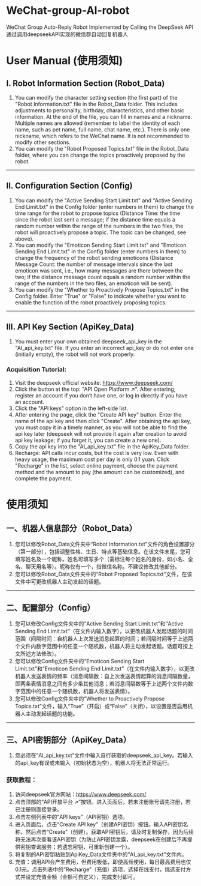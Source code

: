 # WeChat-group-AI-robot
WeChat Group Auto-Reply Robot Implemented by Calling the DeepSeek API
通过调用deepseekAPI实现的微信群自动回复机器人

# User Manual (使用须知)
## I. Robot Information Section (Robot_Data)
1. You can modify the character setting section (the first part) of the "Robot Information.txt" file in the Robot_Data folder. This includes adjustments to personality, birthday, characteristics, and other basic information. At the end of the file, you can fill in names and a nickname. Multiple names are allowed (remember to label the identity of each name, such as pet name, full name, chat name, etc.). There is only one nickname, which refers to the WeChat name. It is not recommended to modify other sections.
2. You can modify the "Robot Proposed Topics.txt" file in the Robot_Data folder, where you can change the topics proactively proposed by the robot.

---

## II. Configuration Section (Config)
1. You can modify the "Active Sending Start Limit.txt" and "Active Sending End Limit.txt" in the Config folder (enter numbers in them) to change the time range for the robot to propose topics (Distance Time: the time since the robot last sent a message; if the distance time equals a random number within the range of the numbers in the two files, the robot will proactively propose a topic. The topic can be changed, see above).
2. You can modify the "Emoticon Sending Start Limit.txt" and "Emoticon Sending End Limit.txt" in the Config folder (enter numbers in them) to change the frequency of the robot sending emoticons (Distance Message Count: the number of message intervals since the last emoticon was sent, i.e., how many messages are there between the two; if the distance message count equals a random number within the range of the numbers in the two files, an emoticon will be sent).
3. You can modify the "Whether to Proactively Propose Topics.txt" in the Config folder. Enter "True" or "False" to indicate whether you want to enable the function of the robot proactively proposing topics.

---

## III. API Key Section (ApiKey_Data)
1. You must enter your own obtained deepseek_api_key in the "AI_api_key.txt" file. If you enter an incorrect api_key or do not enter one (initially empty), the robot will not work properly.

### Acquisition Tutorial:
1. Visit the deepseek official website: https://www.deepseek.com/
2. Click the button at the top: "API Open Platform ↗". After entering, register an account if you don’t have one, or log in directly if you have an account.
3. Click the "API keys" option in the left-side list.
4. After entering the page, click the "Create API key" button. Enter the name of the api key and then click "Create". After obtaining the api key, you must copy it in a timely manner, as you will not be able to find the api key later (deepseek will not provide it again after creation to avoid api key leakage; if you forget it, you can create a new one).
5. Copy the api key into the "AI_api_key.txt" file in the ApiKey_Data folder.
6. Recharge: API calls incur costs, but the cost is very low. Even with heavy usage, the maximum cost per day is only 0.1 yuan. Click "Recharge" in the list, select online payment, choose the payment method and the amount to pay (the amount can be customized), and complete the payment.



# 使用须知
## 一、机器人信息部分（Robot_Data）
1. 您可以修改Robot_Data文件夹中“Robot Information.txt”文件的角色设置部分（第一部分），包括调整性格、生日、特点等基础信息。在该文件末尾，您可填写姓名及一个昵称。姓名可填写多个（需标注每个姓名的身份，如小名、全名、聊天用名等）。昵称仅有一个，指微信名称。不建议修改其他部分。
2. 您可以修改Robot_Data文件夹中的“Robot Proposed Topics.txt”文件，在该文件中可更改机器人主动发起的话题。


---


## 二、配置部分（Config）
1. 您可以修改Config文件夹中的“Active Sending Start Limit.txt”和“Active Sending End Limit.txt”（在文件内输入数字），以更改机器人发起话题的时间范围（间隔时间：自机器人上次发送消息起算的时间；若间隔时间等于上述两个文件内数字范围中的任意一个随机数，机器人将主动发起话题。话题可按上文所述方法修改）。
2. 您可以修改Config文件夹中的“Emoticon Sending Start Limit.txt”和“Emoticon Sending End Limit.txt”（在文件内输入数字），以更改机器人发送表情的频率（消息间隔数：自上次发送表情起算的消息间隔数量，即两条表情消息之间有多少条其他消息；若消息间隔数等于上述两个文件内数字范围中的任意一个随机数，机器人将发送表情）。
3. 您可以修改Config文件夹中的“Whether to Proactively Propose Topics.txt”文件，输入“True”（开启）或“False”（关闭），以设置是否启用机器人主动发起话题的功能。

---

## 三、API密钥部分（ApiKey_Data）
1. 您必须在“AI_api_key.txt”文件中输入自行获取的deepseek_api_key。若输入的api_key有误或未输入（初始状态为空），机器人将无法正常运行。

### 获取教程：
1. 访问deepseek官方网站：https://www.deepseek.com/
2. 点击顶部的“API开放平台 ↗”按钮。进入页面后，若未注册账号请先注册，若已注册则直接登录。
3. 点击左侧列表中的“API keys”（API密钥）选项。
4. 进入页面后，点击“Create API key”（创建API密钥）按钮。输入API密钥名称，然后点击“Create”（创建）。获取API密钥后，请及时复制保存，因为后续将无法再次查看该API密钥（为防止API密钥泄露，deepseek在创建后不再提供密钥查询服务；若遗忘密钥，可重新创建一个）。
5. 将复制的API密钥粘贴到ApiKey_Data文件夹中的“AI_api_key.txt”文件内。
6. 充值：调用API会产生费用，但费用极低，即便高频使用，每日最高费用也仅0.1元。点击列表中的“Recharge”（充值）选项，选择在线支付，挑选支付方式并设定充值金额（金额可自定义），完成支付即可。
